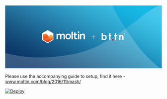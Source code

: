 ![alt tag](https://github.com/matthew1809/Bttn/blob/master/bttn2.png)

Please use the accompanying guide to setup, find it here - www.moltin.com/blog/2016/11/mash/


[![Deploy](https://www.herokucdn.com/deploy/button.svg)](https://heroku.com/deploy?template=https://github.com/matthew1809/bttn)
